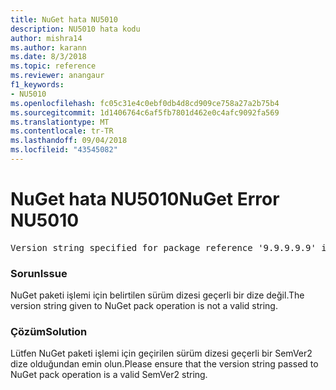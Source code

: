 ```yaml
---
title: NuGet hata NU5010
description: NU5010 hata kodu
author: mishra14
ms.author: karann
ms.date: 8/3/2018
ms.topic: reference
ms.reviewer: anangaur
f1_keywords:
- NU5010
ms.openlocfilehash: fc05c31e4c0ebf0db4d8cd909ce758a27a2b75b4
ms.sourcegitcommit: 1d1406764c6af5fb7801d462e0c4afc9092fa569
ms.translationtype: MT
ms.contentlocale: tr-TR
ms.lasthandoff: 09/04/2018
ms.locfileid: "43545082"
---
```

# <a name="nuget-error-nu5010"></a><span data-ttu-id="ec97f-103">NuGet hata NU5010</span><span class="sxs-lookup"><span data-stu-id="ec97f-103">NuGet Error NU5010</span></span>
<pre>Version string specified for package reference '9.9.9.9.9' is invalid.</pre>

### <a name="issue"></a><span data-ttu-id="ec97f-104">Sorun</span><span class="sxs-lookup"><span data-stu-id="ec97f-104">Issue</span></span>

<span data-ttu-id="ec97f-105">NuGet paketi işlemi için belirtilen sürüm dizesi geçerli bir dize değil.</span><span class="sxs-lookup"><span data-stu-id="ec97f-105">The version string given to NuGet pack operation is not a valid string.</span></span>


### <a name="solution"></a><span data-ttu-id="ec97f-106">Çözüm</span><span class="sxs-lookup"><span data-stu-id="ec97f-106">Solution</span></span>

<span data-ttu-id="ec97f-107">Lütfen NuGet paketi işlemi için geçirilen sürüm dizesi geçerli bir SemVer2 dize olduğundan emin olun.</span><span class="sxs-lookup"><span data-stu-id="ec97f-107">Please ensure that the version string passed to NuGet pack operation is a valid SemVer2 string.</span></span>

